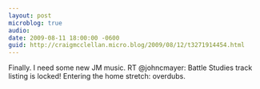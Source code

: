 ```yaml
---
layout: post
microblog: true
audio: 
date: 2009-08-11 18:00:00 -0600
guid: http://craigmcclellan.micro.blog/2009/08/12/t3271914454.html
---
```

Finally.  I need some new JM music. RT @johncmayer: Battle Studies track listing is locked! Entering the home stretch: overdubs.
